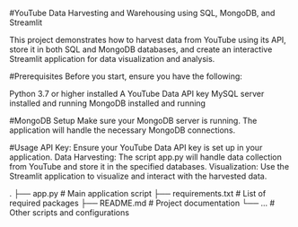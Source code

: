 #YouTube Data Harvesting and Warehousing using SQL, MongoDB, and Streamlit



This project demonstrates how to harvest data from YouTube using its API, store it in both SQL and MongoDB databases, and create an interactive Streamlit application for data visualization and analysis.

#Prerequisites
Before you start, ensure you have the following:

Python 3.7 or higher installed
A YouTube Data API key
MySQL server installed and running
MongoDB installed and running

#MongoDB Setup
Make sure your MongoDB server is running. The application will handle the necessary MongoDB connections.

#Usage
API Key: Ensure your YouTube Data API key is set up in your application.
Data Harvesting: The script app.py will handle data collection from YouTube and store it in the specified databases.
Visualization: Use the Streamlit application to visualize and interact with the harvested data.

.
├── app.py                 # Main application script
├── requirements.txt       # List of required packages
├── README.md              # Project documentation
└── ...                    # Other scripts and configurations
